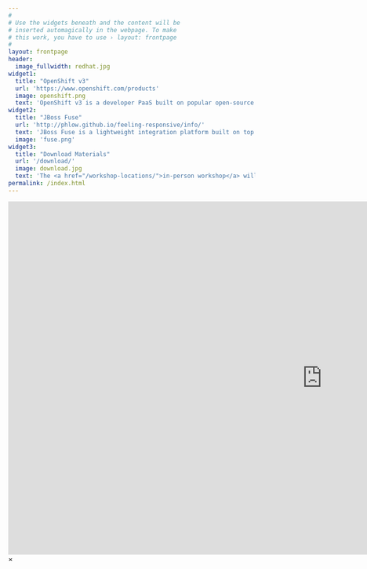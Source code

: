 ```yaml
---
#
# Use the widgets beneath and the content will be
# inserted automagically in the webpage. To make
# this work, you have to use › layout: frontpage
#
layout: frontpage
header:
  image_fullwidth: redhat.jpg
widget1:
  title: "OpenShift v3"
  url: 'https://www.openshift.com/products'
  image: openshift.png
  text: 'OpenShift v3 is a developer PaaS built on popular open-source communities like <a href="https://docker.io">Docker</a> and <a href="http://kubernetes.io">Kubernetes</a> that makes it easy to deploy cloud-native apps and microservices using container technology'
widget2:
  title: "JBoss Fuse"
  url: 'http://phlow.github.io/feeling-responsive/info/'
  text: 'JBoss Fuse is a lightweight integration platform built on top of popular open-source technology like <a href="http://activemq.apache.org">Apache ActiveMQ</a> and <a href="http://camel.apache.org">Apache Camel</a> that brings powerful integration capabilities to your apps whether deployed as cloud-native microserivces or traditional apps'
  image: 'fuse.png'
widget3:
  title: "Download Materials"
  url: '/download/'
  image: download.jpg
  text: 'The <a href="/workshop-locations/">in-person workshop</a> will have the options to run locally or in a public deployment of OpenShift v3, but for offline labs, please download the requisite material'
permalink: /index.html
---
```


<div id="videoModal" class="reveal-modal large" data-reveal="">
  <div class="flex-video widescreen vimeo" style="display: block;">
    <iframe width="1280" height="720" src="https://www.youtube.com/embed/3b5zCFSmVvU" frameborder="0" allowfullscreen></iframe>
  </div>
  <a class="close-reveal-modal">&#215;</a>
</div>
